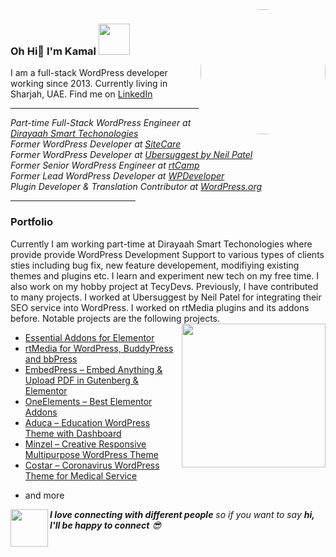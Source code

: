 <img align='right' src="https://media.giphy.com/media/Cmr1OMJ2FN0B2/giphy.gif" width="200" style="border-radius:50%;">

### Oh Hi👋  I'm Kamal <img src="https://media.giphy.com/media/mGcNjsfWAjY5AEZNw6/giphy.gif" width="50">
<p>I am a full-stack WordPress developer working since 2013. Currently living in Sharjah, UAE. Find me on <a target="_blank" href="https://www.linkedin.com/in/kamalahmedpms/">LinkedIn</a>
<hr>
<p>
<em>
Part-time Full-Stack WordPress Engineer at  <a target="_blank" href="https://dirayaah.com/">Dirayaah Smart Techonologies</a>
<br/>
Former WordPress Developer at <a target="_blank" href="https://sitecare.com/">SiteCare</a>
<br/>
Former WordPress Developer at <a target="_blank" href="https://https://neilpatel.com/ubersuggest">Ubersuggest by Neil Patel</a>
<br/>
Former Senior WordPress Engineer at <a target="_blank" href="https://rtcamp.com/">rtCamp</a>
<br/>
Former Lead WordPress Developer at <a target="_blank" href="https://wpdeveloper.com/">WPDeveloper</a>
<br/>
Plugin Developer & Translation Contributor at <a target="_blank" href="https://profiles.wordpress.org/kamalahmed/">WordPress.org</a> 
<br/>
</em>
</p>
<hr style="max-width:200px;">

### Portfolio
<p>
Currently I am working part-time at Dirayaah Smart Techonologies where provide provide WordPress Development Support to various types of clients sties including bug fix, new feature developement, modifiying existing themes and plugins etc. I learn and experiment new tech on my free time. I also work on my hobby project at TecyDevs. 
Previously, I have contributed to many projects. I worked at Ubersuggest by Neil Patel for integrating their SEO service into WordPress. I worked on rtMedia plugins and its addons before. Notable projects are the following projects.
<img align='right' src="https://media.giphy.com/media/u2pmTWUi0MXjyrMaVj/giphy.gif" width="230">

<ul>
    <li><a target="_blank" href="https://github.com/WPDevelopers/essential-addons-for-elementor-lite/graphs/contributors">Essential Addons for Elementor</a></li>
    <li><a target="_blank" href="https://wordpress.org/plugins/buddypress-media/">rtMedia for WordPress, BuddyPress and bbPress
</a></li>
<li><a target="_blank" href="https://wordpress.org/plugins/embedpress/">EmbedPress – Embed Anything & Upload PDF in Gutenberg & Elementor
</a></li>
    <li><a target="_blank" href="https://wordpress.org/plugins/oneelements-ultimate-addons-for-elementor">OneElements – Best Elementor Addons
</a></li>
<li><a target="_blank" href="https://techydevs.com/downloads/aduca-education-wordpress-theme-with-dashboard/">Aduca – Education WordPress Theme with Dashboard
</a></li>
    <li><a target="_blank" href="https://techydevs.com/downloads/minzel-creative-responsive-multipurpose-wordpress-theme/">Minzel – Creative Responsive Multipurpose WordPress Theme
</a></li>
<li><a target="_blank" href="https://techydevs.com/downloads/costar-coronavirus-wordpress-theme-for-medical-service/">Costar – Coronavirus WordPress Theme for Medical Service

</a></li>
<li>and more</li>
    </ul>

</p>

<img align="left" src="https://media.giphy.com/media/LnQjpWaON8nhr21vNW/giphy.gif" width="60"> <em><b>I love connecting with different people</b> so if you want to say <b>hi, I'll be happy to connect</b> 😎</em>

